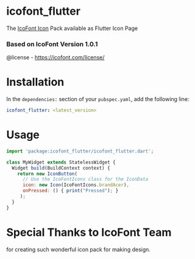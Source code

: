 # icofont_flutter

The [IcoFont Icon](https://icofont.com) Pack available as Flutter Icon Page

### Based on IcoFont Version 1.0.1
@license - https://icofont.com/license/

# Installation
In the `dependencies:` section of your `pubspec.yaml`, add the following line:

```yaml
icofont_flutter: <latest_version>
```

# Usage
```javascript
import 'package:icofont_flutter/icofont_flutter.dart';

class MyWidget extends StatelessWidget {
  Widget build(BuildContext context) {
    return new IconButton(
      // Use the IcoFontIcons class for the IconData
      icon: new Icon(IcoFontIcons.brandAcer), 
      onPressed: () { print("Pressed"); }
     );
  }
}
```

# Special Thanks to IcoFont Team
for creating such wonderful icon pack for making design.
